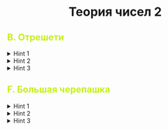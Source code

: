 <h1 style="text-align: center;">Теория чисел 2</h1>

## <span style="color: #c5f015"> B. Отрешети  </span>

<details>
    <summary>Hint 1</summary>

Вам нужно посчитать сколько чисел массива $a$ делятся, на каждое простое. И вывести количество простых, на которые поделились ровно один. (Обратите внимение, что даже если одно число делится много раз на $p$, все равно считается что $p$ встретилось 1 раз)

</details>


<details>
    <summary>Hint 2</summary>

Решение влоб: \
За $O(\sqrt C)$ можем найти все простые числа на которое делится конкретное число $a_i$, и соответствующе пересчитать счетчик. Получили решение за $O(n \cdot \sqrt C)$. Такое решение получит ТЛ, подумайте о том, как можно было бы быстрее факторизовать числа (найти все простые делители).

</details>

<details>
    <summary>Hint 3</summary>

Воспользуемся решетом Эратосфена. В самом начале кода (например еще до ввода чисел) найдем все простые числа от $1$ до $\sqrt C$ за $O(\sqrt C \cdot \ln( \sqrt C))$. Тогда для того, что факторизовать число нам нужно пройтись только на нашему массиву найденх простых чисел и проверить делится или нет. Здесь важно что вы должны также ИДТИ ДО КОРНЯ из числа. Вот пример кода:

```c++
while (x > 1 && cur < p.size() && p[cur] * p[cur] <= x) {
			if (x % p[cur] == 0) {
				while (x % p[cur] == 0) {
					x /= p[cur];
                    // p[cur] - делитель

				}
			}
			++cur;
		}
		if (x > 1) {
			// x - тоже делитель
		}

```
$p$ - массив простых чисел полученных после выполнение решета Эратосфена. Не забывайте, что так как мы идем до корня, также как и в исходном алгоритме факторизации нельзя забывать про оставшийся кусок $х$.

</details>

## <span style="color: #c5f015"> F. Большая черепашка </span>

<details>
    <summary>Hint 1</summary>

Данная задача является просто задачей на перебор. Вспомните как лучше писать переборы.

</details>

<details>
    <summary>Hint 2</summary>

Сначала факторизуем число, как в одной из прошлых задач. И запишем эти делители в порядке сортировки (чтобы равные шли подряд). Далее для каждого делители нужно выбрать знак ('+' или '-'). Причем так, чтобы итоговый знак произведения совпал со знаком нашего числа. Также, обратите внимание, что $2 \cdot (-2)$ и $(-2) \cdot 2$ являются одинаковыми способами. Таким образом, стоит считать, что среди подряд идущих делителей, какие-то первые имеют знак '+', а оставшиеся знак '-'.

</details>

<details>
    <summary>Hint 3</summary>

Напоминание о том как писать переборы: \
Это нужно делать с помощью рекурсии и какой-нибудь глобальной переменной. В данной задаче будет удобно:

```c++

vector<int> divs; // Вектор для делителей числа
vector<int> div_sign; // Вектор для знаков делителей
int n_sign; // Знак числа n
 
void rec(int i, int sign) { // В переборах мы в рекурсии всегда 
// фиксируем на каком моменте мы (у какого делителя выбираем 
// знак) - i и какой итоговый знак набран sgn
	if (i == divs.size()) { // Для всех выбрали
		if (sign == n_sign) { // Только если знак правильный, что просят в задаче
			// Выведите ответ
		}
		return;
	}
    // Сами придумайте какое условие здесь должно быть
	if (TODO) {
		div_sign[i] = 1;
        // Переберем варианты где тут знак '+'
		go(i + 1, sign);
	}
	div_sign[i] = -1;
    // И варианты где тут знак '-'
	go(i + 1, -sign);
}

```

</details>
